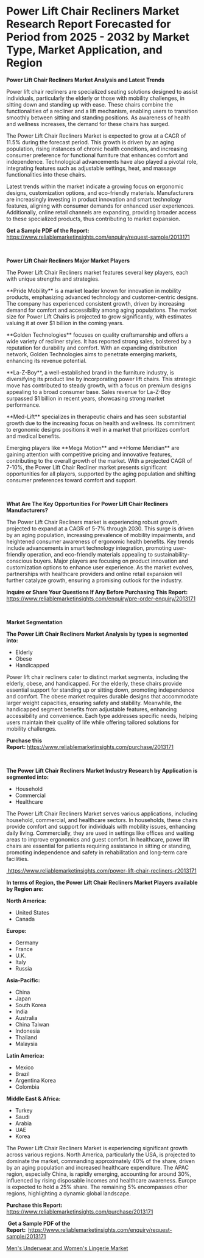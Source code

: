 <p><h1>Power Lift Chair Recliners Market Research Report Forecasted for Period from 2025 -  2032 by Market Type, Market Application, and Region</h1></p><p><strong>Power Lift Chair Recliners Market Analysis and Latest Trends</strong></p>
<p><p>Power lift chair recliners are specialized seating solutions designed to assist individuals, particularly the elderly or those with mobility challenges, in sitting down and standing up with ease. These chairs combine the functionalities of a recliner and a lift mechanism, enabling users to transition smoothly between sitting and standing positions. As awareness of health and wellness increases, the demand for these chairs has surged.</p><p>The Power Lift Chair Recliners Market is expected to grow at a CAGR of 11.5% during the forecast period. This growth is driven by an aging population, rising instances of chronic health conditions, and increasing consumer preference for functional furniture that enhances comfort and independence. Technological advancements have also played a pivotal role, integrating features such as adjustable settings, heat, and massage functionalities into these chairs.</p><p>Latest trends within the market indicate a growing focus on ergonomic designs, customization options, and eco-friendly materials. Manufacturers are increasingly investing in product innovation and smart technology features, aligning with consumer demands for enhanced user experiences. Additionally, online retail channels are expanding, providing broader access to these specialized products, thus contributing to market expansion.</p></p>
<p><strong>Get a Sample PDF of the Report:&nbsp;</strong> <a href="https://www.reliablemarketinsights.com/enquiry/request-sample/2013171?utm_campaign=3064&utm_medium=2&utm_source=Github&utm_content=ia&utm_term=05042025&utm_id=power-lift-chair-recliners">https://www.reliablemarketinsights.com/enquiry/request-sample/2013171</a></p>
<p>&nbsp;</p>
<p><strong>Power Lift Chair Recliners Major Market Players</strong></p>
<p><p>The Power Lift Chair Recliners market features several key players, each with unique strengths and strategies. </p><p>**Pride Mobility** is a market leader known for innovation in mobility products, emphasizing advanced technology and customer-centric designs. The company has experienced consistent growth, driven by increasing demand for comfort and accessibility among aging populations. The market size for Power Lift Chairs is projected to grow significantly, with estimates valuing it at over $1 billion in the coming years.</p><p>**Golden Technologies** focuses on quality craftsmanship and offers a wide variety of recliner styles. It has reported strong sales, bolstered by a reputation for durability and comfort. With an expanding distribution network, Golden Technologies aims to penetrate emerging markets, enhancing its revenue potential.</p><p>**La-Z-Boy**, a well-established brand in the furniture industry, is diversifying its product line by incorporating power lift chairs. This strategic move has contributed to steady growth, with a focus on premium designs appealing to a broad consumer base. Sales revenue for La-Z-Boy surpassed $1 billion in recent years, showcasing strong market performance.</p><p>**Med-Lift** specializes in therapeutic chairs and has seen substantial growth due to the increasing focus on health and wellness. Its commitment to ergonomic designs positions it well in a market that prioritizes comfort and medical benefits.</p><p>Emerging players like **Mega Motion** and **Home Meridian** are gaining attention with competitive pricing and innovative features, contributing to the overall growth of the market. With a projected CAGR of 7-10%, the Power Lift Chair Recliner market presents significant opportunities for all players, supported by the aging population and shifting consumer preferences toward comfort and support.</p></p>
<p>&nbsp;</p>
<p><strong>What Are The Key Opportunities For Power Lift Chair Recliners Manufacturers?</strong></p>
<p><p>The Power Lift Chair Recliners market is experiencing robust growth, projected to expand at a CAGR of 5-7% through 2030. This surge is driven by an aging population, increasing prevalence of mobility impairments, and heightened consumer awareness of ergonomic health benefits. Key trends include advancements in smart technology integration, promoting user-friendly operation, and eco-friendly materials appealing to sustainability-conscious buyers. Major players are focusing on product innovation and customization options to enhance user experience. As the market evolves, partnerships with healthcare providers and online retail expansion will further catalyze growth, ensuring a promising outlook for the industry.</p></p>
<p><strong>Inquire or Share Your Questions If Any Before Purchasing This Report:</strong> <a href="https://www.reliablemarketinsights.com/enquiry/pre-order-enquiry/2013171?utm_campaign=3064&utm_medium=2&utm_source=Github&utm_content=ia&utm_term=05042025&utm_id=power-lift-chair-recliners">https://www.reliablemarketinsights.com/enquiry/pre-order-enquiry/2013171</a></p>
<p>&nbsp;</p>
<p><strong>Market Segmentation</strong></p>
<p><strong>The Power Lift Chair Recliners Market Analysis by types is segmented into:</strong></p>
<p><ul><li>Elderly</li><li>Obese</li><li>Handicapped</li></ul></p>
<p><p>Power lift chair recliners cater to distinct market segments, including the elderly, obese, and handicapped. For the elderly, these chairs provide essential support for standing up or sitting down, promoting independence and comfort. The obese market requires durable designs that accommodate larger weight capacities, ensuring safety and stability. Meanwhile, the handicapped segment benefits from adjustable features, enhancing accessibility and convenience. Each type addresses specific needs, helping users maintain their quality of life while offering tailored solutions for mobility challenges.</p></p>
<p><strong>Purchase this Report:&nbsp;</strong><a href="https://www.reliablemarketinsights.com/purchase/2013171?utm_campaign=3064&utm_medium=2&utm_source=Github&utm_content=ia&utm_term=05042025&utm_id=power-lift-chair-recliners">https://www.reliablemarketinsights.com/purchase/2013171</a></p>
<p>&nbsp;</p>
<p><strong>The Power Lift Chair Recliners Market Industry Research by Application is segmented into:</strong></p>
<p><ul><li>Household</li><li>Commercial</li><li>Healthcare</li></ul></p>
<p><p>The Power Lift Chair Recliners Market serves various applications, including household, commercial, and healthcare sectors. In households, these chairs provide comfort and support for individuals with mobility issues, enhancing daily living. Commercially, they are used in settings like offices and waiting areas to improve ergonomics and guest comfort. In healthcare, power lift chairs are essential for patients requiring assistance in sitting or standing, promoting independence and safety in rehabilitation and long-term care facilities.</p></p>
<p><a href="https://www.reliablemarketinsights.com/power-lift-chair-recliners-r2013171?utm_campaign=3064&utm_medium=2&utm_source=Github&utm_content=ia&utm_term=05042025&utm_id=power-lift-chair-recliners">&nbsp;https://www.reliablemarketinsights.com/power-lift-chair-recliners-r2013171</a></p>
<p><strong>In terms of Region, the Power Lift Chair Recliners Market Players available by Region are:</strong></p>
<p>
    <p> <strong> North America: </strong>
        <ul>
            <li>United States</li>
            <li>Canada</li>
        </ul>
        </p> 
    <p> <strong> Europe: </strong>
        <ul>
            <li>Germany</li>
            <li>France</li>
            <li>U.K.</li>
            <li>Italy</li>
            <li>Russia</li>
        </ul>
        </p> 
    <p> <strong> Asia-Pacific: </strong>
        <ul>
            <li>China</li>
            <li>Japan</li>
            <li>South Korea</li>
            <li>India</li>
            <li>Australia</li>
            <li>China Taiwan</li>
            <li>Indonesia</li>
            <li>Thailand</li>
            <li>Malaysia</li>
        </ul>
        </p> 
    <p> <strong> Latin America: </strong>
        <ul>
            <li>Mexico</li>
            <li>Brazil</li>
            <li>Argentina Korea</li>
            <li>Colombia</li>
        </ul>
        </p> 
    <p> <strong> Middle East & Africa: </strong>
        <ul>
            <li>Turkey</li>
            <li>Saudi</li>
            <li>Arabia</li>
            <li>UAE</li>
            <li>Korea</li>
        </ul>
    </p>
    </p>
<p><p>The Power Lift Chair Recliners Market is experiencing significant growth across various regions. North America, particularly the USA, is projected to dominate the market, commanding approximately 40% of the share, driven by an aging population and increased healthcare expenditure. The APAC region, especially China, is rapidly emerging, accounting for around 30%, influenced by rising disposable incomes and healthcare awareness. Europe is expected to hold a 25% share. The remaining 5% encompasses other regions, highlighting a dynamic global landscape.</p></p>
<p><strong>Purchase this Report: </strong><a href="https://www.reliablemarketinsights.com/purchase/2013171?utm_campaign=3064&utm_medium=2&utm_source=Github&utm_content=ia&utm_term=05042025&utm_id=power-lift-chair-recliners">https://www.reliablemarketinsights.com/purchase/2013171</a></p>
<p>&nbsp;<strong>Get a Sample PDF of the Report:&nbsp;&nbsp;</strong><a href="https://www.reliablemarketinsights.com/enquiry/request-sample/2013171?utm_campaign=3064&utm_medium=2&utm_source=Github&utm_content=ia&utm_term=05042025&utm_id=power-lift-chair-recliners">https://www.reliablemarketinsights.com/enquiry/request-sample/2013171</a></p>
<p><strong></strong></p>
<p><p><a href="https://github.com/sefathlehki/Market-Research-Report-List-1/blob/main/mens-underwear-and-womens-lingerie-market.md?utm_campaign=3064&utm_medium=2&utm_source=Github&utm_content=ia&utm_term=05042025&utm_id=power-lift-chair-recliners">Men's Underwear and Women's Lingerie Market</a></p></p>